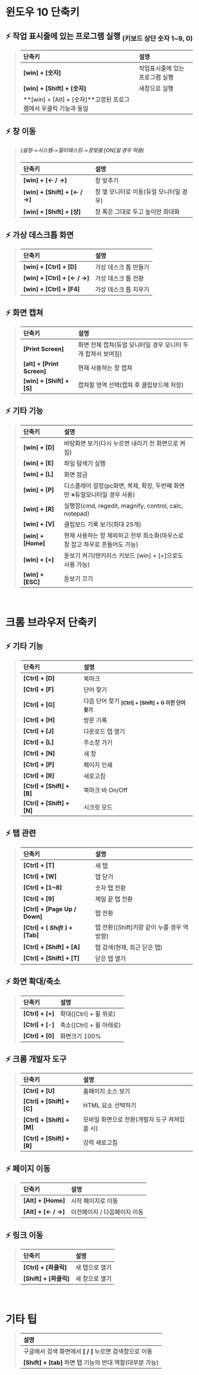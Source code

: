 # 윈도우 10 단축키　
## ⚡ 작업 표시줄에 있는 프로그램 실행 <sub>(키보드 상단 숫자 1~9, 0)</sub>
>   |단축키|설명|
>   |:---|:---|
>   |**[win] + [숫자]**|작업표시줄에 있는 프로그램 실행|
>   |**[win] + [Shift] + [숫자]**|새창으로 실행|
>   |**[win] + [Alt] + [숫자]**고정된 프로그램에서 우클릭 기능과 동일|

## ⚡ 창 이동
>   ##### (설정->시스템->멀티태스킹->창맞춤 [ON]일 경우 적용)
>   |단축키|설명|
>   |:---|:---|
>   |**[win] + [← / →]**|창 맞추기|
>   |**[win] + [Shift] + [← / →]**|창 옆 모니터로 이동(듀얼 모니터일 경우)|
>   |**[win] + [Shift] + [상]**|창 폭은 그대로 두고 높이만 최대화|

## ⚡ 가상 데스크톱 화면
>   |단축키|설명|
>   |:---|:---|
>   |**[win] + [Ctrl] + [D]**|가상 데스크 톱 만들기|
>   |**[win] + [Ctrl] + [← / →]**|가상 데스크 톱 전환|
>   |**[win] + [Ctrl] + [F4]**|가상 데스크 톱 지우기|

## ⚡ 화면 캡쳐
>   |단축키|설명|
>   |:---|:---|
>   |**[Print Screen]**|화면 전체 캡쳐(듀얼 모니터일 경우 모니터 두개 합쳐서 보여짐)|
>   |**[alt] + [Print Screen]**|현재 사용하는 창 캡쳐|
>   |**[win] + [Shift] + [S]**|캡쳐할 영역 선택(캡쳐 후 클립보드에 저장)|

## ⚡ 기타 기능
>   |단축키|설명|
>   |:---|:---|
>   |**[win] + [D]**|바탕화면 보기(다시 누르면 내리기 전 화면으로 켜짐)|
>   |**[win] + [E]**|파일 탐색기 실행|
>   |**[win] + [L]**|화면 잠금|
>   |**[win] + [P]**|디스플레이 설정(pc화면, 복제, 확장, 두번째 화면만 ※듀얼모니터일 경우 사용)|
>   |**[win] + [R]**|실행창(cmd, regedit, magnify, control, calc, notepad)|
>   |**[win] + [V]**|클립보드 기록 보기(최대 25개)|
>   |**[win] + [Home]**|현재 사용하는 창 제외하고 전부 최소화(마우스로 창 잡고 좌우로 흔들어도 가능)|
>   |**[win] + [+]**|돋보기 켜기(텐키리스 키보드 [win] + [=]으로도 사용 가능)|
>   |**[win] + [ESC]**|돋보기 끄기|

<br>

# 크롬 브라우저 단축키
## ⚡ 기타 기능
>   |단축키|설명|
>   |:---|:---|
>   |**[Ctrl] + [D]**|북마크|
>   |**[Ctrl] + [F]**|단어 찾기|
>   |**[Ctrl] + [G]**|다음 단어 찾기 <sub>**[Ctrl] + [Shift] + G 이전 단어 찾기**</sub>|
>   |**[Ctrl] + [H]**|방문 기록|
>   |**[Ctrl] + [J]**|다운로드 탭 열기|
>   |**[Ctrl] + [L]**|주소창 가기|
>   |**[Ctrl] + [N]**|새 창|
>   |**[Ctrl] + [P]**|페이지 인쇄|
>   |**[Ctrl] + [R]**|새로고침|
>   |**[Ctrl] + [Shift] + [B]**|북마크 바 On/Off|
>   |**[Ctrl] + [Shift] + [N]**|시크릿 모드|

## ⚡ 탭 관련
>   |단축키|설명|
>   |:---|:---|
>   |**[Ctrl] + [T]**|새 탭|
>   |**[Ctrl] + [W]**|탭 닫기|
>   |**[Ctrl] + [1~8]**|숫자 탭 전환|
>   |**[Ctrl] + [9]**|제일 끝 탭 전환|
>   |**[Ctrl] + [Page Up / Down]**|탭 전환|
>   |**[Ctrl] + ( ***Shift*** ) + [Tab]**|탭 전환([Shift]키랑 같이 누를 경우 역방향)|
>   |**[Ctrl] + [Shift] + [A]**|탭 검색(현재, 최근 닫은 탭)|
>   |**[Ctrl] + [Shift] + [T]**|닫은 탭 열기|

## ⚡ 화면 확대/축소
>   |단축키|설명|
>   |:---|:---|
>   |**[Ctrl] + [+]** |확대([Ctrl] + 휠 위로)|
>   |**[Ctrl] + [-]** |축소([Ctrl] + 휠 아래로)|
>   |**[Ctrl] + [0]** |화면크기 100%|

## ⚡ 크롬 개발자 도구
>   |단축키|설명|
>   |:---|:---|
>   |**[Ctrl] + [U]**|홈페이지 소스 보기|
>   |**[Ctrl] + [Shift] + [C]**|HTML 요소 선택하기|
>   |**[Ctrl] + [Shift] + [M]**|모바일 화면으로 전환(개발자 도구 켜져있을 시)|
>   |**[Ctrl] + [Shift] + [R]**|강력 새로고침|

## ⚡ 페이지 이동
>   |단축키|설명|
>   |:---|:---|
>   |**[Alt] + [Home]**|시작 페이지로 이동|
>   |**[Alt] + [← / →]**|이전페이지 / 다음페이지 이동|

## ⚡ 링크 이동
>   |단축키|설명|
>   |:---|:---|
>   |**[Ctrl]  + [좌클릭]**|새 탭으로 열기|
>   |**[Shift] + [좌클릭]**|새 창으로 열기|

<br>

# 기타 팁
>   |설명|
>   |:---|
>   |구글에서 검색 화면에서 **[ / ]** 누르면 검색창으로 이동|
>   |**[Shift] + [tab]** 하면 탭 기능의 반대 역할(대부분 가능)|